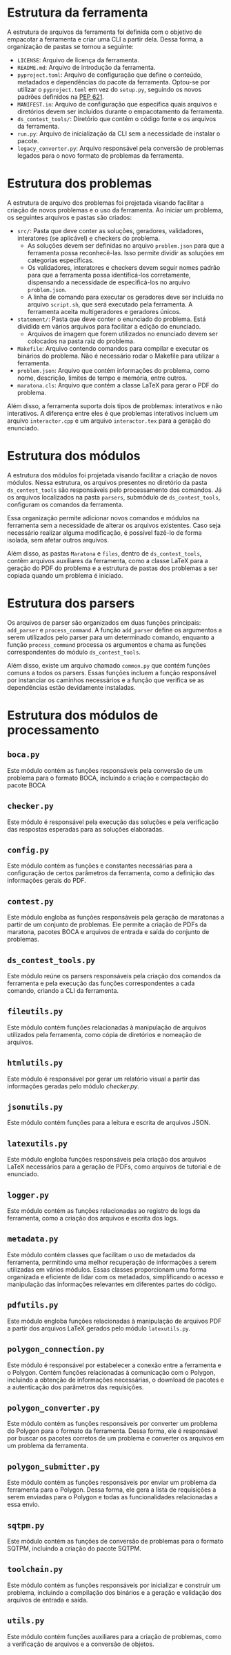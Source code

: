 # Estrutura da ferramenta

A estrutura de arquivos da ferramenta foi definida com o objetivo de empacotar a ferramenta e criar uma CLI a partir dela. Dessa forma, a organização de pastas se tornou a seguinte:

- `LICENSE`: Arquivo de licença da ferramenta.
- `README.md`: Arquivo de introdução da ferramenta.
- `pyproject.toml`: Arquivo de configuração que define o conteúdo, metadados e dependências do pacote da ferramenta. Optou-se por utilizar o `pyproject.toml` em vez do `setup.py`, seguindo os novos padrões definidos na [PEP 621](https://packaging.python.org/en/latest/specifications/declaring-project-metadata/#declaring-project-metadata).
- `MANIFEST.in`: Arquivo de configuração que especifica quais arquivos e diretórios devem ser incluídos durante o empacotamento da ferramenta.
- `ds_contest_tools/`: Diretório que contém o código fonte e os arquivos da ferramenta.
- `run.py`: Arquivo de inicialização da CLI sem a necessidade de instalar o pacote.
- `legacy_converter.py`: Arquivo responsável pela conversão de problemas legados para o novo formato de problemas da ferramenta.

# Estrutura dos problemas

A estrutura de arquivo dos problemas foi projetada visando facilitar a criação de novos problemas e o uso da ferramenta. Ao iniciar um problema, os seguintes arquivos e pastas são criados:

- `src/`: Pasta que deve conter as soluções, geradores, validadores, interatores (se aplicável) e checkers do problema.
  - As soluções devem ser definidas no arquivo `problem.json` para que a ferramenta possa reconhecê-las. Isso permite dividir as soluções em categorias específicas.
  - Os validadores, interatores e checkers devem seguir nomes padrão para que a ferramenta possa identificá-los corretamente, dispensando a necessidade de especificá-los no arquivo `problem.json`.
  - A linha de comando para executar os geradores deve ser incluída no arquivo `script.sh`, que será executado pela ferramenta. A ferramenta aceita multigeradores e geradores únicos.
- `statement/`: Pasta que deve conter o enunciado do problema. Está dividida em vários arquivos para facilitar a edição do enunciado.
  - Arquivos de imagem que forem utilizados no enunciado devem ser colocados na pasta raiz do problema.
- `Makefile`: Arquivo contendo comandos para compilar e executar os binários do problema. Não é necessário rodar o Makefile para utilizar a ferramenta.
- `problem.json`: Arquivo que contém informações do problema, como nome, descrição, limites de tempo e memória, entre outros.
- `maratona.cls`: Arquivo que contém a classe LaTeX para gerar o PDF do problema.

Além disso, a ferramenta suporta dois tipos de problemas: interativos e não interativos. A diferença entre eles é que problemas interativos incluem um arquivo `interactor.cpp` e um arquivo `interactor.tex` para a geração do enunciado.

# Estrutura dos módulos

A estrutura dos módulos foi projetada visando facilitar a criação de novos módulos. Nessa estrutura, os arquivos presentes no diretório da pasta `ds_contest_tools` são responsáveis pelo processamento dos comandos. Já os arquivos localizados na pasta `parsers`, submódulo de `ds_contest_tools`, configuram os comandos da ferramenta.

Essa organização permite adicionar novos comandos e módulos  na ferramenta sem a necessidade de alterar os arquivos existentes. Caso seja necessário realizar alguma modificação, é possível fazê-lo de forma isolada, sem afetar outros arquivos.

Além disso, as pastas `Maratona` e `files`, dentro de `ds_contest_tools`, contêm arquivos auxiliares da ferramenta, como a classe LaTeX para a geração do PDF do problema e a estrutura de pastas dos problemas a ser copiada quando um problema é iniciado.

# Estrutura dos parsers

Os arquivos de parser são organizados em duas funções principais: `add_parser` e `process_command`. A função `add_parser` define os argumentos a serem utilizados pelo parser para um determinado comando, enquanto a função `process_command` processa os argumentos e chama as funções correspondentes do módulo `ds_contest_tools`.

Além disso, existe um arquivo chamado `common.py` que contém funções comuns a todos os parsers. Essas funções incluem a função responsável por instanciar os caminhos necessários e a função que verifica se as dependências estão devidamente instaladas.

# Estrutura dos módulos de processamento

## `boca.py`

Este módulo contém as funções responsáveis pela conversão de um problema para o formato BOCA, incluindo a criação e compactação do pacote BOCA

## `checker.py`

Este módulo é responsável pela execução das soluções e pela verificação das respostas esperadas para as soluções elaboradas.

## `config.py`

Este módulo contém as funções e constantes necessárias para a configuração de certos parâmetros da ferramenta, como a definição das informações gerais do PDF.

## `contest.py`

Este módulo engloba as funções responsáveis pela geração de maratonas a partir de um conjunto de problemas. Ele permite a criação de PDFs da maratona, pacotes BOCA e arquivos de entrada e saída do conjunto de problemas.

## `ds_contest_tools.py`

Este módulo reúne os parsers responsáveis pela criação dos comandos da ferramenta e pela execução das funções correspondentes a cada comando, criando a CLI da ferramenta.

## `fileutils.py`

Este módulo contém funções relacionadas à manipulação de arquivos utilizados pela ferramenta, como cópia de diretórios e nomeação de arquivos.

## `htmlutils.py`

Este módulo é responsável por gerar um relatório visual a partir das informações geradas pelo módulo *checker.py*. 

## `jsonutils.py`

Este módulo contém funções para a leitura e escrita de arquivos JSON.

## `latexutils.py`

Este módulo engloba funções responsáveis pela criação dos arquivos LaTeX necessários para a geração de PDFs, como arquivos de tutorial e de enunciado.

## `logger.py`

Este módulo contém as funções relacionadas ao registro de logs da ferramenta, como a criação dos arquivos e escrita dos logs. 

## `metadata.py`

Este módulo contém classes que facilitam o uso de metadados da ferramenta, permitindo uma melhor recuperação de informações a serem utilizadas em vários módulos. Essas classes proporcionam uma forma organizada e eficiente de lidar com os metadados, simplificando o acesso e manipulação das informações relevantes em diferentes partes do código.

## `pdfutils.py`

Este módulo engloba funções relacionadas à manipulação de arquivos PDF a partir dos arquivos LaTeX gerados pelo módulo `latexutils.py`.

## `polygon_connection.py`

Este módulo é responsável por estabelecer a conexão entre a ferramenta e o Polygon. Contém funções relacionadas à comunicação com o Polygon, incluindo a obtenção de informações necessárias, o download de pacotes e a autenticação dos parâmetros das requisições.

## `polygon_converter.py`

Este módulo contém as funções responsáveis por converter um problema do Polygon para o formato da ferramenta. Dessa forma, ele é responsável por buscar os pacotes corretos de um problema e converter os arquivos em um problema da ferramenta.

## `polygon_submitter.py`

Este módulo contém as funções responsáveis por enviar um problema da ferramenta para o Polygon. Dessa forma, ele gera a lista de requisições a serem enviadas para o Polygon e todas as funcionalidades relacionadas a essa envio.

## `sqtpm.py`

Este módulo contém as funções de conversão de problemas para o formato SQTPM, incluindo a criação do pacote SQTPM.

## `toolchain.py`

Este módulo contém as funções responsáveis por inicializar e construir um problema, incluindo a compilação dos binários e a geração e validação dos arquivos de entrada e saída.

## `utils.py`

Este módulo contém funções auxiliares para a criação de problemas, como a verificação de arquivos e a conversão de objetos.